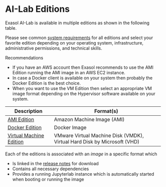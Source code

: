 # AI-Lab Editions

Exasol AI-Lab is available in multiple editions as shown in the following table.

Please see common [system requirements](system-requirements.md) for all editions and select your favorite edition depending on your operating system, infrastructure, administrative permissions, and technical skills.

Recommendations
* If you have an AWS account then Exasol recommends to use the AMI Edition running the AMI image in an AWS EC2 instance.
* In case a Docker client is available on your system then probably the Docker Edition is the best choice.
* When you want to use the VM Edition then select an appropriate VM image format depending on the Hypervisor software available on your system.


| Description                              | Format(s)                                                                |
|------------------------------------------|--------------------------------------------------------------------------|
| [AMI Edition](ami-usage.md)              | Amazon Machine Image (AMI)                                               |
| [Docker Edition](docker/docker-usage.md) | Docker Image                                                             |
| [Virtual Machine Edition](vm-usage.md)   | VMware Virtual Machine Disk (VMDK), Virtual Hard Disk by Microsoft (VHD) |

Each of the editions is associated with an _image_ in a specific format which
* Is linked in the [release notes](https://github.com/exasol/ai-lab/releases/latest) for download
* Contains all necessary dependencies
* Provides a running Jupyterlab instance which is automatically started when booting or running the image

